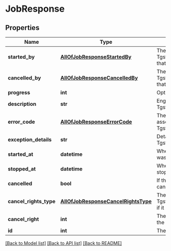 # JobResponse

## Properties
Name | Type | Description | Notes
------------ | ------------- | ------------- | -------------
**started_by** | [**AllOfJobResponseStartedBy**](AllOfJobResponseStartedBy.md) | The Tgstation.Server.Api.Models.Response.UserResponse that started the job | [optional] 
**cancelled_by** | [**AllOfJobResponseCancelledBy**](AllOfJobResponseCancelledBy.md) | The Tgstation.Server.Api.Models.Response.UserResponse that cancelled the job | [optional] 
**progress** | **int** | Optional progress between 0 and 100 inclusive | [optional] 
**description** | **str** | English description of the Tgstation.Server.Api.Models.Internal.Job | [optional] 
**error_code** | [**AllOfJobResponseErrorCode**](AllOfJobResponseErrorCode.md) | The Tgstation.Server.Api.Models.ErrorCode associated with the Tgstation.Server.Api.Models.Internal.Job if any. | [optional] 
**exception_details** | **str** | Details of any exceptions caught during the Tgstation.Server.Api.Models.Internal.Job | [optional] 
**started_at** | **datetime** | When the Tgstation.Server.Api.Models.Internal.Job was started | [optional] 
**stopped_at** | **datetime** | When the Tgstation.Server.Api.Models.Internal.Job stopped | [optional] 
**cancelled** | **bool** | If the Tgstation.Server.Api.Models.Internal.Job was cancelled | [optional] 
**cancel_rights_type** | [**AllOfJobResponseCancelRightsType**](AllOfJobResponseCancelRightsType.md) | The Tgstation.Server.Api.Rights.RightsType of Tgstation.Server.Api.Models.Internal.Job.CancelRight if it can be cancelled | [optional] 
**cancel_right** | **int** | The N:Tgstation.Server.Api.Rights required to cancel the Tgstation.Server.Api.Models.Internal.Job | [optional] 
**id** | **int** | The ID of the entity. | [optional] 

[[Back to Model list]](../README.md#documentation-for-models) [[Back to API list]](../README.md#documentation-for-api-endpoints) [[Back to README]](../README.md)

